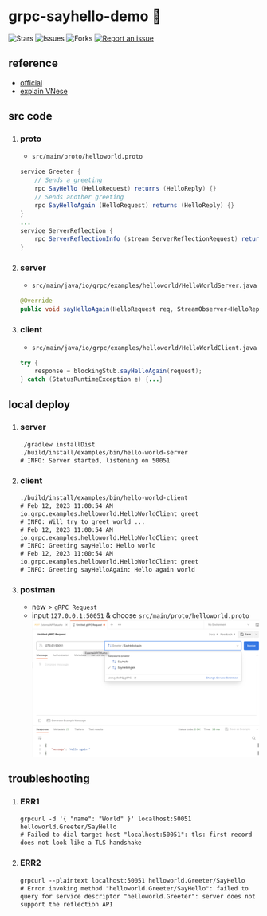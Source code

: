 # grpc-sayhello-demo 🐳

![Stars](https://img.shields.io/github/stars/tquangdo/grpc-sayhello-demo?color=f05340)
![Issues](https://img.shields.io/github/issues/tquangdo/grpc-sayhello-demo?color=f05340)
![Forks](https://img.shields.io/github/forks/tquangdo/grpc-sayhello-demo?color=f05340)
[![Report an issue](https://img.shields.io/badge/Support-Issues-green)](https://github.com/tquangdo/grpc-sayhello-demo/issues/new)

## reference
- [official](https://grpc.io/docs/languages/java/quickstart/)
- [explain VNese](https://co-well.vn/nhat-ky-cong-nghe/gioi-thieu-ve-grpc-cuc-huu-ich-cho-dev/)

## src code
1. ### proto
    - `src/main/proto/helloworld.proto`
	```java
	service Greeter {
		// Sends a greeting
		rpc SayHello (HelloRequest) returns (HelloReply) {}
		// Sends another greeting
		rpc SayHelloAgain (HelloRequest) returns (HelloReply) {}
	}
	...
	service ServerReflection {
		rpc ServerReflectionInfo (stream ServerReflectionRequest) returns (stream ServerReflectionResponse) {}
	}
	```
1. ### server
    - `src/main/java/io/grpc/examples/helloworld/HelloWorldServer.java`
	```java
	@Override
  	public void sayHelloAgain(HelloRequest req, StreamObserver<HelloReply> responseObserver) {...}
	```
1. ### client
    - `src/main/java/io/grpc/examples/helloworld/HelloWorldClient.java`
	```java
	try {
		response = blockingStub.sayHelloAgain(request);
	} catch (StatusRuntimeException e) {...}
	```

## local deploy
1. ### server
    ```shell
    ./gradlew installDist
	./build/install/examples/bin/hello-world-server
	# INFO: Server started, listening on 50051
    ```
1. ### client
    ```shell
    ./build/install/examples/bin/hello-world-client
	# Feb 12, 2023 11:00:54 AM io.grpc.examples.helloworld.HelloWorldClient greet
	# INFO: Will try to greet world ...
	# Feb 12, 2023 11:00:54 AM io.grpc.examples.helloworld.HelloWorldClient greet
	# INFO: Greeting sayHello: Hello world
	# Feb 12, 2023 11:00:54 AM io.grpc.examples.helloworld.HelloWorldClient greet
	# INFO: Greeting sayHelloAgain: Hello again world
    ```
1. ### postman
	- new > `gRPC Request`
	- input `127.0.0.1:50051` & choose `src/main/proto/helloworld.proto`
    ![postman](screenshots/postman.png)

## troubleshooting
1. ### ERR1
    ```shell
	grpcurl -d '{ "name": "World" }' localhost:50051 helloworld.Greeter/SayHello
	# Failed to dial target host "localhost:50051": tls: first record does not look like a TLS handshake
	```
1. ### ERR2
    ```shell
	grpcurl --plaintext localhost:50051 helloworld.Greeter/SayHello
	# Error invoking method "helloworld.Greeter/SayHello": failed to query for service descriptor "helloworld.Greeter": server does not support the reflection API
	```